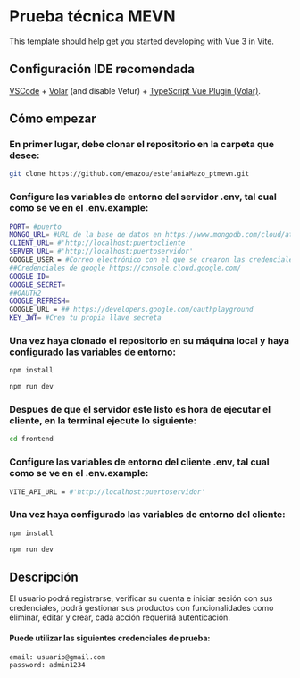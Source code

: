 # Prueba técnica MEVN

This template should help get you started developing with Vue 3 in Vite.

## Configuración IDE recomendada

[VSCode](https://code.visualstudio.com/) + [Volar](https://marketplace.visualstudio.com/items?itemName=Vue.volar) (and disable Vetur) + [TypeScript Vue Plugin (Volar)](https://marketplace.visualstudio.com/items?itemName=Vue.vscode-typescript-vue-plugin).

## Cómo empezar

### En primer lugar, debe clonar el repositorio en la carpeta que desee:

```sh
git clone https://github.com/emazou/estefaniaMazo_ptmevn.git
```

### Configure las variables de entorno del servidor .env, tal cual como se ve en el .env.example:

```sh
PORT= #puerto
MONGO_URL= #URL de la base de datos en https://www.mongodb.com/cloud/atlas
CLIENT_URL= #'http://localhost:puertocliente'
SERVER_URL= #'http://localhost:puertoservidor'
GOOGLE_USER = #Correo electrónico con el que se crearon las credenciales de google
##Credenciales de google https://console.cloud.google.com/
GOOGLE_ID= 
GOOGLE_SECRET= 
##OAUTH2
GOOGLE_REFRESH= 
GOOGLE_URL = ## https://developers.google.com/oauthplayground
KEY_JWT= #Crea tu propia llave secreta
```

### Una vez haya clonado el repositorio en su máquina local y haya configurado las variables de entorno:

```sh
npm install
```

```sh
npm run dev
```

### Despues de que el servidor este listo es hora de ejecutar el cliente, en la terminal ejecute lo siguiente:

```sh
cd frontend
```
### Configure las variables de entorno del cliente .env, tal cual como se ve en el .env.example:

```sh
VITE_API_URL = #'http://localhost:puertoservidor'
```

### Una vez haya configurado las variables de entorno del cliente:

```sh
npm install
```

```sh
npm run dev
```

## Descripción

El usuario podrá registrarse, verificar su cuenta e iniciar sesión con sus credenciales, podrá gestionar sus productos con funcionalidades como eliminar, editar y crear, cada acción requerirá autenticación.

#### Puede utilizar las siguientes credenciales de prueba:

```sh
email: usuario@gmail.com
password: admin1234
```



